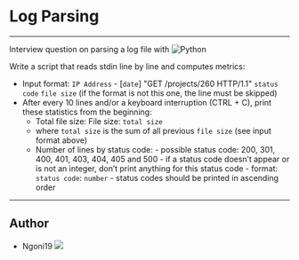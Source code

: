 # Log Parsing
---
Interview question on parsing a log file with ![Python](https://img.shields.io/badge/python%20python-orange)

Write a script that reads stdin line by line and computes metrics:

- Input format: `IP Address` - [`date`] "GET /projects/260 HTTP/1.1" `status code` `file size` (if the format is not this one, the line must be skipped)
- After every 10 lines and/or a keyboard interruption (CTRL + C), print these statistics from the beginning:
  - Total file size: File size: `total size`
  - where `total size` is the sum of all previous `file size` (see input format above)
  - Number of lines by status code:
        - possible status code: 200, 301, 400, 401, 403, 404, 405 and 500
        - if a status code doesn’t appear or is not an integer, don’t print anything for this status code
        - format: `status code`: `number`
        - status codes should be printed in ascending order

---
## Author

- Ngoni19 [<img src="https://img.shields.io/badge/GitHub-181717.svg?&style=plastic&logo=github&logoColor=white"/>](https://github.com/Ngoni19)

